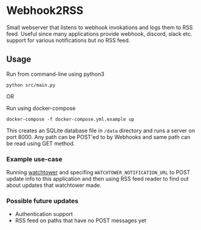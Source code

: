 # Webhook2RSS
Small webserver that listens to webhook invokations and logs them to RSS feed. Useful since many applications provide webhook, discord, slack etc. support for various notifications but no RSS feed.

## Usage
Run from command-line using python3
```
python src/main.py
```
OR

Run using docker-compose
```
docker-compose -f docker-compose.yml.example up
```

This creates an SQLite database file in `/data` directory and runs a server on port 8000.
Any path can be POST'ed to by Webhooks and same path can be read using GET method.

### Example use-case
Running [watchtower](https://github.com/containrrr/watchtower) and specifing `WATCHTOWER_NOTIFICATION_URL` to POST update info to this application and then using RSS feed reader to find out about updates that watchtower made.


### Possible future updates
- Authentication support
- RSS feed on paths that have no POST messages yet